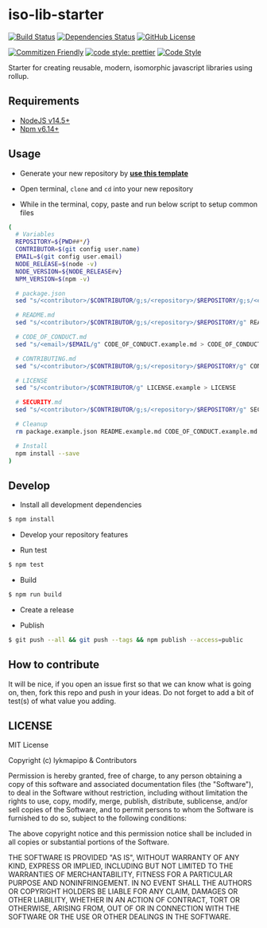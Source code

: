 # iso-lib-starter

[![Build Status](https://app.travis-ci.com/lykmapipo/iso-lib-starter.svg?branch=master)](https://app.travis-ci.com/lykmapipo/iso-lib-starter)
[![Dependencies Status](https://david-dm.org/lykmapipo/iso-lib-starter.svg)](https://david-dm.org/lykmapipo/iso-lib-starter)
[![GitHub License](https://img.shields.io/github/license/lykmapipo/iso-lib-starter)](https://github.com/lykmapipo/iso-lib-starter/blob/master/LICENSE)

[![Commitizen Friendly](https://img.shields.io/badge/commitizen-friendly-brightgreen.svg)](http://commitizen.github.io/cz-cli/)
[![code style: prettier](https://img.shields.io/badge/code_style-prettier-ff69b4.svg)](https://github.com/prettier/prettier)
[![Code Style](https://badgen.net/badge/code%20style/airbnb/ff5a5f?icon=airbnb)](https://github.com/airbnb/javascript)

Starter for creating reusable, modern, isomorphic javascript libraries using rollup.

## Requirements

- [NodeJS v14.5+](https://nodejs.org)
- [Npm v6.14+](https://www.npmjs.com/)

## Usage

- Generate your new repository by **<a href="https://github.com/lykmapipo/iso-lib-starter/generate" target="_blank">use this template</a>**

- Open terminal, `clone` and `cd` into your new repository

- While in the terminal, copy, paste and run below script to setup common files

```sh
(
  # Variables
  REPOSITORY=${PWD##*/}
  CONTRIBUTOR=$(git config user.name)
  EMAIL=$(git config user.email)
  NODE_RELEASE=$(node -v)
  NODE_VERSION=${NODE_RELEASE#v}
  NPM_VERSION=$(npm -v)

  # package.json
  sed "s/<contributor>/$CONTRIBUTOR/g;s/<repository>/$REPOSITORY/g;s/<email>/$EMAIL/g;s/<node_version>/$NODE_VERSION/g;s/<npm_version>/$NPM_VERSION/g" package.example.json > package.json

  # README.md
  sed "s/<contributor>/$CONTRIBUTOR/g;s/<repository>/$REPOSITORY/g" README.example.md > README.md

  # CODE_OF_CONDUCT.md
  sed "s/<email>/$EMAIL/g" CODE_OF_CONDUCT.example.md > CODE_OF_CONDUCT.md

  # CONTRIBUTING.md
  sed "s/<contributor>/$CONTRIBUTOR/g;s/<repository>/$REPOSITORY/g" CONTRIBUTING.example.md > CONTRIBUTING.md

  # LICENSE
  sed "s/<contributor>/$CONTRIBUTOR/g" LICENSE.example > LICENSE

  # SECURITY.md
  sed "s/<contributor>/$CONTRIBUTOR/g;s/<repository>/$REPOSITORY/g" SECURITY.example.md > SECURITY.md

  # Cleanup
  rm package.example.json README.example.md CODE_OF_CONDUCT.example.md CONTRIBUTING.example.md LICENSE.example SECURITY.example.md

  # Install
  npm install --save
)
```

## Develop

- Install all development dependencies

```sh
$ npm install
```

- Develop your repository features

- Run test

```sh
$ npm test
```

- Build

```sh
$ npm run build
```

- Create a release

- Publish

```sh
$ git push --all && git push --tags && npm publish --access=public
```

## How to contribute

It will be nice, if you open an issue first so that we can know what is going on, then, fork this repo and push in your ideas. Do not forget to add a bit of test(s) of what value you adding.

## LICENSE

MIT License

Copyright (c) lykmapipo & Contributors

Permission is hereby granted, free of charge, to any person obtaining a copy of this software and associated documentation files (the "Software"), to deal in the Software without restriction, including without limitation the rights to use, copy, modify, merge, publish, distribute, sublicense, and/or sell copies of the Software, and to permit persons to whom the Software is furnished to do so, subject to the following conditions:

The above copyright notice and this permission notice shall be included in all copies or substantial portions of the Software.

THE SOFTWARE IS PROVIDED "AS IS", WITHOUT WARRANTY OF ANY KIND, EXPRESS OR IMPLIED, INCLUDING BUT NOT LIMITED TO THE WARRANTIES OF MERCHANTABILITY, FITNESS FOR A PARTICULAR PURPOSE AND NONINFRINGEMENT. IN NO EVENT SHALL THE AUTHORS OR COPYRIGHT HOLDERS BE LIABLE FOR ANY CLAIM, DAMAGES OR OTHER LIABILITY, WHETHER IN AN ACTION OF CONTRACT, TORT OR OTHERWISE, ARISING FROM, OUT OF OR IN CONNECTION WITH THE SOFTWARE OR THE USE OR OTHER DEALINGS IN THE SOFTWARE.
